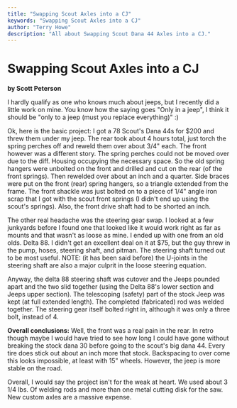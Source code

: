 ```yaml
---
title: "Swapping Scout Axles into a CJ"
keywords: "Swapping Scout Axles into a CJ"
author: "Terry Howe"
description: "All about Swapping Scout Dana 44 Axles into a CJ."
---
```

# Swapping Scout Axles into a CJ

<strong>by Scott Peterson</strong>

I hardly qualify as one who knows much about jeeps, but I recently did a little work on mine. You know how the saying goes "Only in a jeep", I think it should be "only to a jeep (must you replace everything)" :)

Ok, here is the basic project: I got a 78 Scout's Dana 44s for $200 and threw them under my jeep. The rear took about 4 hours total, just torch the spring perches off and reweld them over about 3/4" each. The front however was a different story. The spring perches could not be moved over due to the diff. Housing occupying the necessary space. So the old spring hangers were unbolted on the front and drilled and cut on the rear (of the front springs). Then rewelded over about an inch and a quarter. Side braces were put on the front (rear) spring hangers, so a triangle extended from the frame. The front shackle was just bolted on to a piece of 1/4" angle iron scrap that I got with the scout front springs (I didn't end up using the scout's springs). Also, the front drive shaft had to be shorted an inch.

The other real headache was the steering gear swap. I looked at a few junkyards before I found one that looked like it would work right as far as mounts and that wasn't as loose as mine. I ended up with one from an old olds. Delta 88. I didn't get an excellent deal on it at $75, but the guy threw in the pump, hoses, steering shaft, and pitman. The steering shaft turned out to be most useful. NOTE: (it has been said before) the U-joints in the steering shaft are also a major culprit in the loose steering equation.

Anyway, the delta 88 steering shaft was cutover and the Jeeps pounded apart and the two slid together (using the Delta 88's lower section and Jeeps upper section). The telescoping (safety) part of the stock Jeep was kept (at full extended length). The completed (fabricated) rod was welded together. The steering gear itself bolted right in, although it was only a three bolt, instead of 4.

**Overall conclusions:** Well, the front was a real pain in the rear. In retro though maybe I would have tried to see how long I could have gone without breaking the stock dana 30 before going to the scout's big dana 44. Every tire does stick out about an inch more that stock. Backspacing to over come this looks impossible, at least with 15" wheels. However, the jeep is more stable on the road. 

Overall, I would say the project isn't for the weak at heart. We used about 3 1/4 lbs. Of welding rods and more than one metal cutting disk for the saw. New custom axles are a massive expense. 
